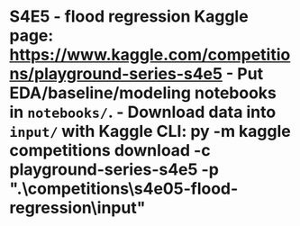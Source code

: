 ﻿# S4E5 - flood regression  **Kaggle page:** https://www.kaggle.com/competitions/playground-series-s4e5  - Put EDA/baseline/modeling notebooks in `notebooks/`. - Download data into `input/` with Kaggle CLI:   py -m kaggle competitions download -c playground-series-s4e5 -p ".\competitions\s4e05-flood-regression\input"
